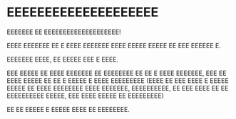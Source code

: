 
# EEEEEEEEEEEEEEEEEEEE

EEEEEEE EE EEEEEEEEEEEEEEEEEEEE!

<!-- Welcome to EEEEEEEEEEEEEEEEEEEE! !-->

EEEE EEEEEEE EE E EEEE EEEEEEE EEEE EEEEE EEEEE EE EEE EEEEEE E.

<!-- This project is a joke project with heavy usage of the letter E. !-->

EEEEEEE EEEE, EE EEEEE EEE E EEEE.

<!-- Despite this, it still has a goal. !-->

EEE EEEEE EE EEEE EEEEEEE EE EEEEEEEE EE EE E EEEE EEEEEEE, EEE EE EEEE EEEEE EE EE E EEEEE E EEEE EEEEEEEEE (EEEE EE EEE EEEE E EEEEE EEEEE EE EEEE EEEEEEEE EEEE EEEEEEE, EEEEEEEEEE, EE EEE EEEE EE EE EEEEEEEEEE EEEEE, EEE EEEE EEEEE EE EEEEEEEEE)

<!-- The theme of this project is designed to be a joke project, but it also plans to be a basic E meme generator (this is the best I could think of when planning this project, originally, it was only to be Markiplier based, but that would be pointless) !-->

EE EE EEEEE E EEEEE EEEE EE EEEEEEEE.

<!-- It is still a major work in progress. !-->

<!-- File version: 1 (2023, Sunday, March 19th at 8:53 pm PST) !-->
